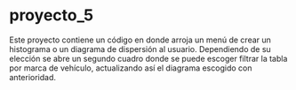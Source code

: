 # proyecto_5

Este proyecto contiene un código en donde arroja un menú de crear un histograma o un diagrama de dispersión al usuario. 
Dependiendo de su elección se abre un segundo cuadro donde se puede escoger filtrar la tabla por marca de vehículo, actualizando así
el diagrama escogido con anterioridad. 
